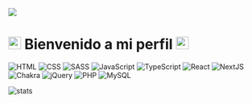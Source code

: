 ![](https://komarev.com/ghpvc/?username=jiimmyy1)

# <img src="https://www.nicepng.com/png/full/204-2047580_books-emoji-png-clip-free-library-emojis-de.png" width="25px"> Bienvenido a mi perfil <img src="https://www.nicepng.com/png/full/204-2047580_books-emoji-png-clip-free-library-emojis-de.png" width="25px">

![HTML](https://img.shields.io/badge/-HTML-E34F26?style=flat&logo=html5&logoColor=white)
![CSS](https://img.shields.io/badge/-CSS-1572B6?style=flat&logo=css3)
![SASS](https://img.shields.io/badge/-SASS-CD6799?style=flat&logo=sass&logoColor=white)
![JavaScript](https://img.shields.io/badge/-JavaScript-yellow?style=flat&logo=javascript&logoColor=white)
![TypeScript](https://img.shields.io/badge/-TypeScript-007acc?style=flat&logo=typescript&logoColor=white)
![React](https://img.shields.io/badge/-React-61DBFB?style=flat&logo=react&logoColor=FFF)
![NextJS](https://img.shields.io/badge/-NextJS-black?style=flat&logo=next.js&logoColor=FFF)
![Chakra](https://img.shields.io/badge/Chakra-%234ED1C5.svg?style=flat&logo=chakraui&logoColor=FFF)
![jQuery](https://img.shields.io/badge/-jQuery-b5b51f?style=flat&logo=jquery&logoColor=white)
![PHP](https://img.shields.io/badge/-PHP-787cb4?style=flat&logo=php&logoColor=white)
![MySQL](https://img.shields.io/badge/-MySQL-004d61?style=flat&logo=mysql&logoColor=white)

<p>
  
  ![stats](https://github-readme-stats.vercel.app/api?username=jiimmyy1&count_private=true)
  
</p>
